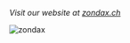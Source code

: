 _Visit our website at [zondax.ch](zondax.ch)_

![zondax](https://github.com/Zondax/.github/blob/master/assets/zondax.jpg?raw=true)

